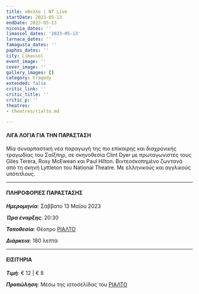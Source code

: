 ```yaml
---
title: οθελλο | NT Live
startDate: 2023-05-13
endDate: 2023-05-13
nicosia_dates: ''
limassol_dates: '2023-05-13'
larnaca_dates: ''
famagusta_dates: ''
paphos_dates: ''
city: Limassol
event_image: ''
cover_image: ''
gallery_images: []
category: tragedy
extended: false
critic_link: ''
critic_title: ''
critic_p: ''
theatres:
- theatres/rialto.md

---
```

#### ΛΙΓΑ ΛΟΓΙΑ ΓΙΑ ΤΗΝ ΠΑΡΑΣΤΑΣΗ

Μία συναρπαστική νέα παραγωγή της πιο επίκαιρης και διαχρονικής τραγωδίας του Σαίξπηρ, σε σκηνοθεσία Clint Dyer με πρωταγωνιστές τους Giles Terera, Rosy McEwean και Paul Hilton. Βιντεοσκοπημένο ζωντανά από τη σκηνή Lyttleton του National Theatre. Με ελληνικούς και αγγλικούς υπότιτλους.

***

#### ΠΛΗΡΟΦΟΡΙΕΣ ΠΑΡΑΣΤΑΣΗΣ

**_Ημερομηνία_**: Σάββατο 13 Μαϊου 2023

**_Ώρα έναρξης_**: 20:30

**_Τοποθεσία_**: Θέατρο [ΡΙΑΛΤΟ](?#map)

**_Διάρκεια_**: 180 λεπτά

***

#### ΕΙΣΙΤΗΡΙΑ

**_Τιμή_**: € 12 | € 8

**_Προπώληση_**: Μέσω της ιστοσελίδας του [ΡΙΑΛΤΟ](https://rialto.interticket.com/program/othello-ntlive-2705)